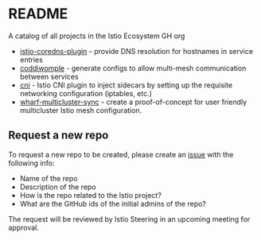 # README
A catalog of all projects in the Istio Ecosystem GH org

* [istio-coredns-plugin](https://github.com/istio-ecosystem/istio-corends-plugin) - provide DNS resolution for hostnames in service entries
* [coddiwomple](https://github.com/istio-ecosystem/coddiwomple) - generate configs to allow multi-mesh communication between services
* [cni](https://github.com/istio-ecosystem/cni) - Istio CNI plugin to inject sidecars by setting up the requisite networking configuration (iptables, etc.)
* [wharf-multicluster-sync](https://github.com/istio-ecosystem/wharf-multicluster-sync) - create a proof-of-concept for user friendly multicluster Istio mesh configuration.

## Request a new repo

To request a new repo to be created, please create an [issue](https://github.com/istio-ecosystem/README/issues) with the following info:
- Name of the repo
- Description of the repo
- How is the repo related to the Istio project?
- What are the GitHub ids of the initial admins of the repo?

The request will be reviewed by Istio Steering in an upcoming meeting for approval.

